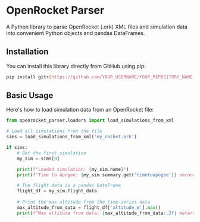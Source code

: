 # OpenRocket Parser

A Python library to parse OpenRocket (.ork) XML files and simulation data into convenient Python objects and pandas DataFrames.

## Installation

You can install this library directly from GitHub using pip:

```bash
pip install git+[https://github.com/YOUR_USERNAME/YOUR_REPOSITORY_NAME.git](https://github.com/YOUR_USERNAME/YOUR_REPOSITORY_NAME.git)
```

## Basic Usage

Here's how to load simulation data from an OpenRocket file:

```python
from openrocket_parser.loaders import load_simulations_from_xml

# Load all simulations from the file
sims = load_simulations_from_xml('my_rocket.ork')

if sims:
    # Get the first simulation
    my_sim = sims[0]

    print(f"Loaded simulation: {my_sim.name}")
    print(f"Time to Apogee: {my_sim.summary.get('timetoapogee')} seconds")

    # The flight data is a pandas DataFrame
    flight_df = my_sim.flight_data
    
    # Print the max altitude from the time-series data
    max_altitude_from_data = flight_df['altitude_m'].max()
    print(f"Max altitude from data: {max_altitude_from_data:.2f} meters")
```